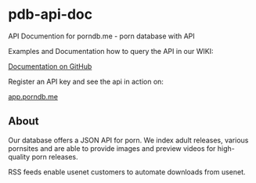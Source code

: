 # pdb-api-doc
API Documention for porndb.me - porn database with API

Examples and Documentation how to query the API in our WIKI:

[Documentation on GitHub](https://github.com/pdbme/pdb-api-doc/wiki)

Register an API key and see the api in action on:

[app.porndb.me](https://app.porndb.me)

## About

Our database offers a JSON API for porn. We index adult releases, various pornsites and are able to provide images and preview videos for high-quality porn releases.

RSS feeds enable usenet customers to automate downloads from usenet.
